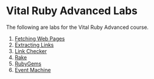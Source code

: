 # Vital Ruby Advanced Labs

The following
are labs for the Vital Ruby Advanced
course.

1. [Fetching Web Pages](url_fetcher.html)
1. [Extracting Links](html_parser.html)
1. [Link Checker](link_checker.html)
1. [Rake](rake.html)
1. [RubyGems](rubygems.html)
1. [Event Machine](event_machine.html)
